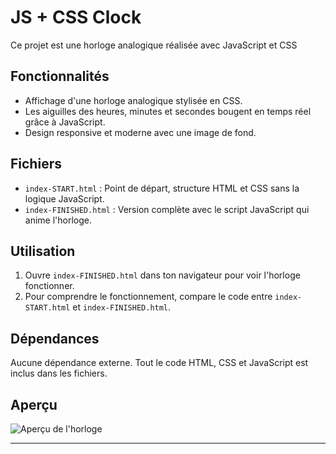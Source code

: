 # JS + CSS Clock

Ce projet est une horloge analogique réalisée avec JavaScript et CSS

## Fonctionnalités

- Affichage d'une horloge analogique stylisée en CSS.
- Les aiguilles des heures, minutes et secondes bougent en temps réel grâce à JavaScript.
- Design responsive et moderne avec une image de fond.

## Fichiers

- `index-START.html` : Point de départ, structure HTML et CSS sans la logique JavaScript.
- `index-FINISHED.html` : Version complète avec le script JavaScript qui anime l'horloge.

## Utilisation

1. Ouvre `index-FINISHED.html` dans ton navigateur pour voir l'horloge fonctionner.
2. Pour comprendre le fonctionnement, compare le code entre `index-START.html` et `index-FINISHED.html`.

## Dépendances

Aucune dépendance externe. Tout le code HTML, CSS et JavaScript est inclus dans les fichiers.

## Aperçu

![Aperçu de l'horloge](https://unsplash.it/1500/1000?image=881&blur=5)

---
